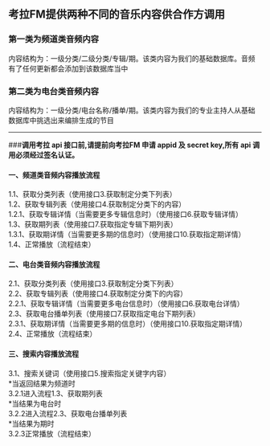## 考拉FM提供两种不同的音乐内容供合作方调用

### 第一类为频道类音频内容<br>
内容结构为：一级分类/二级分类/专辑/期。该类内容为我们的基础数据库。音频有了任何更新都会添加到该数据库当中

### 第二类为电台类音频内容<br>
内容结构为：一级分类/电台名称/播单/期。该类内容为我们的专业主持人从基础数据库中挑选出来编排生成的节目

--- 

###**调用考拉 api 接口前,请提前向考拉FM 申请 appid 及 secret key,所有 api 调用必须经过签名认证。**

#### 一、频道类音频内容播放流程
1.1、获取分类列表（使用接口3.获取制定分类下列表）<br>
1.2、获取专辑列表（使用接口4.获取制定分类下的内容）<br>
1.2.1、获取专辑详情（当需要更多专辑信息时）（使用接口6.获取专辑详情）<br>
1.3、获取期列表（使用接口7.获取指定专辑下期列表）<br>
1.3.1、获取期详情（当需要更多期的信息时）（使用接口10.获取指定期详情）<br>
1.4、正常播放（流程结束）<br>

#### 二、电台类音频内容播放流程
2.1、获取分类列表（使用接口3.获取制定分类下列表）<br>
2.2、获取专辑列表（使用接口4.获取制定分类下的内容）<br>
2.2.1、获取专辑详情（当需要更多电台信息时）（使用接口6.获取电台详情）<br>
2.3、获取电台播单列表（使用接口7.获取指定电台下期列表）<br>
2.3.1、获取期详情（当需要更多期的信息时）（使用接口10.获取指定期详情）<br>
2.4、正常播放（流程结束）<br>

#### 三、搜索内容播放流程
3.1、搜索关键词（使用接口5.搜索指定关键字内容）<br>
*当返回结果为频道时<br>
3.2.1进入流程1.3、获取期列表<br>
*当结果为电台时<br>
3.2.2进入流程2.3、获取电台播单列表<br>
*当结果为期时<br>
3.2.3正常播放（流程结束）<br>

